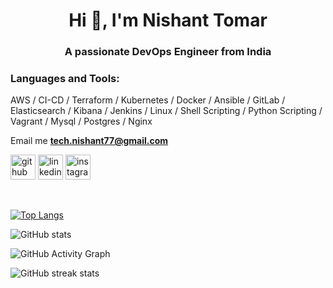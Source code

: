 <h1 align="center">Hi 👋, I'm Nishant Tomar</h1>
<h3 align="center">A passionate DevOps Engineer from India</h3>


<h3 align="left">Languages and Tools:</h3>
<p> AWS / CI-CD / Terraform / Kubernetes / Docker / Ansible / GitLab / Elasticsearch / Kibana / Jenkins / Linux / Shell Scripting / Python Scripting / Vagrant / Mysql / Postgres / Nginx </p> 

Email me **tech.nishant77@gmail.com**

[<img src='https://cdn.jsdelivr.net/npm/simple-icons@3.0.1/icons/github.svg' alt='github' height='40'>](https://github.com/nishanttomar)  [<img src='https://cdn.jsdelivr.net/npm/simple-icons@3.0.1/icons/linkedin.svg' alt='linkedin' height='40'>](https://www.linkedin.com/in/nishant-tomar77/)  [<img src='https://cdn.jsdelivr.net/npm/simple-icons@3.0.1/icons/instagram.svg' alt='instagram' height='40'>](https://www.instagram.com/nishant_tomar18/)  

<br>

[![Top Langs](https://github-readme-stats.vercel.app/api/top-langs/?username=nishanttomar)](https://github.com/anuraghazra/github-readme-stats)

![GitHub stats](https://github-readme-stats.vercel.app/api?username=nishanttomar&show_icons=true)  

![GitHub Activity Graph](https://activity-graph.herokuapp.com/graph?username=nishanttomar)  

![GitHub streak stats](https://streak-stats.demolab.com/?user=nishanttomar)  
